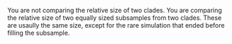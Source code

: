 You are not comparing the relative size of two clades. You are comparing the relative size of two equally sized subsamples from two clades. These are usaully the same size, except for the rare simulation that ended before filling the subsample.
